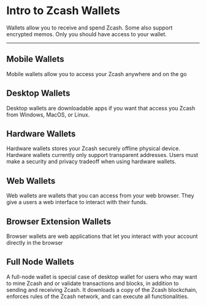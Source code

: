 # Intro to Zcash Wallets

Wallets allow you to receive and spend Zcash. Some also support encrypted memos. Only you should have access to your wallet.

---

## Mobile Wallets

Mobile wallets allow you to access your Zcash anywhere and on the go

## Desktop Wallets

Desktop wallets are downloadable apps if you want that access you Zcash from Windows, MacOS, or Linux.

## Hardware Wallets

Hardware wallets stores your Zcash securely offline physical device. Hardware wallets currently only support transparent addresses. Users must make a security and privacy tradeoff when using hardware wallets.

## Web Wallets

Web wallets are wallets that you can access from your web browser. They give a users a web interface to interact with their funds.

## Browser Extension Wallets

Browser wallets are web applications that let you interact with your account directly in the browser


## Full Node Wallets

A full-node wallet is special case of desktop wallet for users who may want to mine Zcash and or validate transactions and blocks, in addition to sending and receiving Zcash. It downloads a copy of the Zcash blockchain, enforces rules of the Zcash network, and can execute all functionalities.
